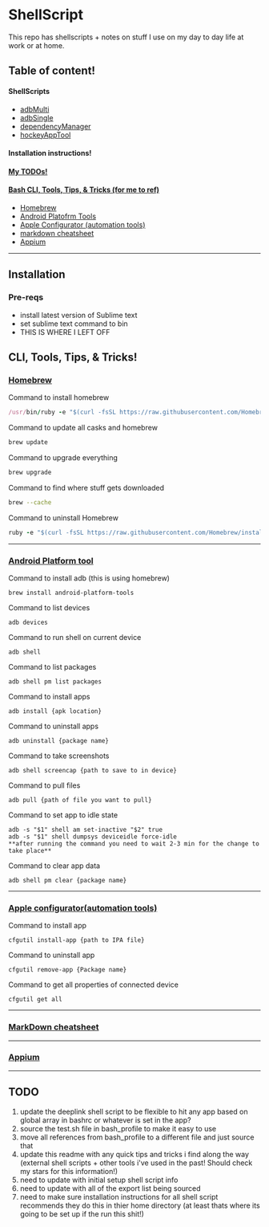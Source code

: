 # ShellScript
This repo has shellscripts + notes on stuff I use on my day to day life at work or at home.

## Table of content!

#### ShellScripts
- [adbMulti](/adbMulti)
- [adbSingle](/adbSingle)
- [dependencyManager](/dependencyManager)
- [hockeyAppTool](/hockey)

#### Installation instructions!

#### [My TODOs!](#todo)

#### [Bash CLI, Tools, Tips, & Tricks (for me to ref)](#cli-tools-tips--tricks)
- [Homebrew](#homebrew)
- [Android Platofrm Tools](#android-platform-tool)
- [Apple Configurator (automation tools)](#apple-configuratorautomation-tools)
- [markdown cheatsheet](#markdown-cheatsheet)
- [Appium](#appium)

---

## Installation

### Pre-reqs
- install latest version of Sublime text
- set sublime text command to bin
- THIS IS WHERE I LEFT OFF



## CLI, Tools, Tips, & Tricks!

### [Homebrew](https://brew.sh/)

Command to install homebrew
```ruby
/usr/bin/ruby -e "$(curl -fsSL https://raw.githubusercontent.com/Homebrew/install/master/install)"
```

Command to update all casks and homebrew
```bash
brew update
```

Command to upgrade everything
```bash
brew upgrade 
```

Command to find where stuff gets downloaded
```bash
brew --cache
```

Command to uninstall Homebrew
```ruby
ruby -e "$(curl -fsSL https://raw.githubusercontent.com/Homebrew/install/master/uninstall)"
```

---

### [Android Platform tool](https://developer.android.com/studio/releases/platform-tools.html)

Command to install adb (this is using homebrew)
```shell
brew install android-platform-tools
```

Command to list devices
```shell
adb devices
```

Command to run shell on current device
```shell
adb shell
```

Command to list packages
```shell
adb shell pm list packages
```

Command to install apps
```shell
adb install {apk location}
```

Command to uninstall apps
```shell
adb uninstall {package name}
```

Command to take screenshots
```shell
adb shell screencap {path to save to in device}
```

Command to pull files
```shell
adb pull {path of file you want to pull}
```

Command to set app to idle state
```shell
adb -s "$1" shell am set-inactive "$2" true
adb -s "$1" shell dumpsys deviceidle force-idle
**after running the command you need to wait 2-3 min for the change to take place**
```

Command to clear app data
```shell
adb shell pm clear {package name}
```

---

### [Apple configurator(automation tools)](https://itunes.apple.com/us/app/apple-configurator-2/id1037126344?mt=12)

Command to install app
```shell
cfgutil install-app {path to IPA file}
```

Command to uninstall app
```shell
cfgutil remove-app {Package name}
```

Command to get all properties of connected device 
```shell
cfgutil get all
```

---

### [MarkDown cheatsheet](https://github.com/adam-p/markdown-here/wiki/Markdown-Cheatsheet#hr)

---

### [Appium](http://appium.io/)

---

## TODO
1. update the deeplink shell script to be flexible to hit any app based on global array in bashrc or whatever is set in the app?
2. source the test.sh file in bash_profile to make it easy to use
3. move all references from bash_profile to a different file and just source that
4. update this readme with any quick tips and tricks i find along the way (external shell scripts + other tools i've used in the past! Should check my stars for this information!) 
5. need to update with initial setup shell script info
6. need to update with all of the export list being sourced
7. need to make sure installation instructions for all shell script recommends they do this in thier home directory (at least thats where its going to be set up if the run this shit!)